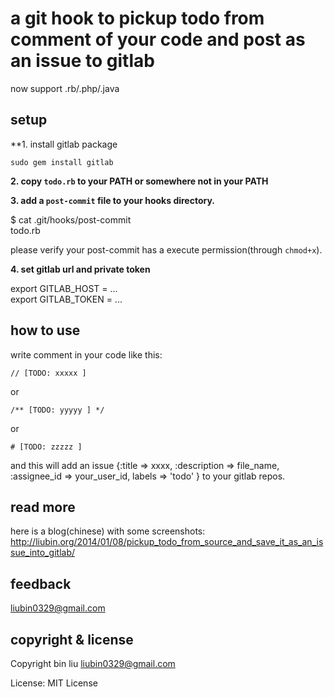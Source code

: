 # a git hook to pickup todo from comment of your code and post as an issue to gitlab

now support .rb/.php/.java

## setup
**1. install gitlab package

``
sudo gem install gitlab
``

**2. copy `todo.rb` to your PATH or somewhere not in your PATH**

**3. add a `post-commit` file to your hooks directory.**

  $ cat .git/hooks/post-commit  
  todo.rb

  please verify your post-commit has a execute permission(through `chmod+x`).

**4. set gitlab url and private token**

  export GITLAB_HOST = ...  
  export GITLAB_TOKEN = ...

## how to use

write comment in your code like this:


```
// [TODO: xxxxx ]
```

or

```
/** [TODO: yyyyy ] */
```
or

```
# [TODO: zzzzz ]
```

and this will add an issue {:title => xxxx, :description => file_name, :assignee_id => your_user_id, labels => 'todo' } to your gitlab repos.


## read more

  here is a blog(chinese) with some screenshots: http://liubin.org/2014/01/08/pickup_todo_from_source_and_save_it_as_an_issue_into_gitlab/

## feedback

  liubin0329@gmail.com

## copyright & license

Copyright bin liu liubin0329@gmail.com

License: MIT License
